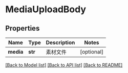 # MediaUploadBody

## Properties
Name | Type | Description | Notes
------------ | ------------- | ------------- | -------------
**media** | **str** | 素材文件 | [optional] 

[[Back to Model list]](../README.md#documentation-for-models) [[Back to API list]](../README.md#documentation-for-api-endpoints) [[Back to README]](../README.md)


